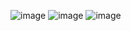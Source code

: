 ![image](https://user-images.githubusercontent.com/3519706/165942194-5e2f8aff-cec5-455c-bd6f-ac0e544de977.png)
![image](https://user-images.githubusercontent.com/3519706/165942230-59af1afe-598b-4e8e-9f1f-4d6050ac9391.png)
![image](https://user-images.githubusercontent.com/3519706/165942282-ec592597-39ac-4378-af40-fe1705dbab4f.png)
